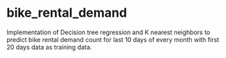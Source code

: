 # bike_rental_demand
Implementation of Decision tree regression and K nearest neighbors to predict bike rental demand count for last 10 days of every month with first 20 days data as training data.
